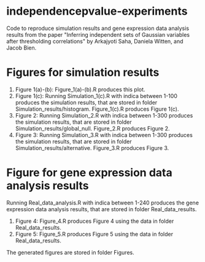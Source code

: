 # independencepvalue-experiments

Code to reproduce simulation results and gene expression data analysis results from the paper "Inferring independent sets of Gaussian variables after thresholding correlations" by Arkajyoti Saha, Daniela Witten, and Jacob Bien. 

# Figures for simulation results

1. Figure 1(a)-(b): Figure_1(a)-(b).R produces this plot.
2. Figure 1(c): Running Simulation_1(c).R with indica between 1-100 produces the simulation results, that are stored in folder Simulation_results/histogram. Figure_1(c).R produces Figure 1(c).
3. Figure 2: Running Simulation_2.R with indica between 1-300 produces the simulation results, that are stored in folder Simulation_results/global_null. Figure_2.R produces Figure 2.
4. Figure 3: Running Simulation_3.R with indica between 1-300 produces the simulation results, that are stored in folder Simulation_results/alternative. Figure_3.R produces Figure 3.

# Figure for gene expression data analysis results

Running Real_data_analysis.R with indica between 1-240 produces the gene expression data analysis results, that are stored in folder Real_data_results. 

1. Figure 4: Figure_4.R produces Figure 4 using the data in folder Real_data_results. 
2. Figure 5: Figure_5.R produces Figure 5 using the data in folder Real_data_results.

The generated figures are stored in folder Figures. 

